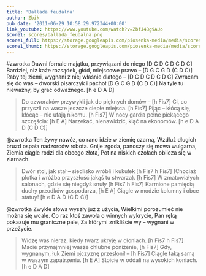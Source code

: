 ```yaml
---
title: 'Ballada feudalna'
author: Zbik
pub_date: '2011-06-29 10:58:29.972344+00:00'
link_youtube: https://www.youtube.com/watch?v=ZbfJ4Bg9AUo
score1: scores/ballada_feudalna.png
score1_full: https://storage.googleapis.com/piosenka-media/media/scores/ballada_feudalna.png
score1_thumb: https://storage.googleapis.com/piosenka-media/media/scores/ballada_feudalna.png.180x0_q85_upscale.jpg
---
```


#zwrotka
Dawni fornale majątku, przywiązani do niego [D C D C D C D C]
Bardziej, niż każe rozsądek, głód, miejscowe prawo – [D G C G D (C D C)]
Raby tej ziemi, wygnani z niej właśnie dlatego – [D C D C D C D C]
Zwracam się do was – dworski pisarczyk i pachoł [D G C G D (C D C)]
Na tyle tu nieważny, by grać odważnego. [h e D A D]

>Do czworaków przywykli jak do pięknych domów – [h Fis7]
>Ci, co przyszli na wasze jeszcze ciepłe miejsca. [h Fis7]
>Pijąc – kłócą się, kłócąc – nie ufają nikomu. [h Fis7]
>W nocy gardła pełne piekącego szczęścia: [h E A]
>Narzekać, nienawidzić, kląć na ekonomów. [h e D A D (C D C)]

@zwrotka
Ten żywy nawóz, co rano idzie w ziemię czarną,
Wzdłuż długich bruzd ospała nadzorców robota.
Gnije zgoda, panoszy się mowa wulgarna,
Ziemia ciągle rodzi dla obcego złota,
Pot na niskich czołach oblicza się w ziarnach.

>Dwór stoi, jak stał – siedlisko wróbli i kukułek [h Fis7 h Fis7]
>(Chociaż plotka i wróżba przyszłość jakąś tu stwarza). [h Fis7]
>W zmatowiałych salonach, gdzie się niegdyś snuły [h Fis7 h Fis7]
>Karmione pamięcią duchy przodków gospodarza, [h E A]
>Ciągle w modzie kolumny i obce statuy! [h e D A D (C D C)]

@zwrotka
Zwykłe słowa wyszły już z użycia,
Wielkimi porozumieć nie można się wcale.
Co raz ktoś zawoła o winnych wykrycie,
Pan ręką pokazuje mu graniczne pale,
Za którymi znikliście wy – wygnani w przeżycie.

>Widzę was nieraz, kiedy twarz ukryję w dłoniach. [h Fis7 h Fis7]
>Macie przynajmniej wasze chlubne poniżenie, [h Fis7]
>Gdy, wygnanym, łuk Ziemi ojczyznę przesłonił – [h Fis7]
>Ciągle taką samą w waszym zapatrzeniu. [h E A]
>Stoicie w oddali na wysokich koniach. [h e D A D]